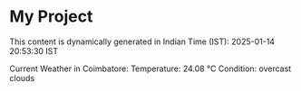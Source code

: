 # My Project

This content is dynamically generated in Indian Time (IST): 2025-01-14 20:53:30 IST


Current Weather in Coimbatore:
Temperature: 24.08 °C
Condition: overcast clouds

